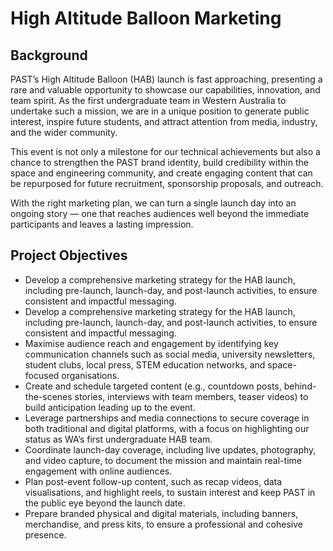 # High Altitude Balloon Marketing

## Background
PAST’s High Altitude Balloon (HAB) launch is fast approaching, presenting a rare and valuable opportunity to showcase our capabilities, innovation, and team spirit. As the first undergraduate team in Western Australia to undertake such a mission, we are in a unique position to generate public interest, inspire future students, and attract attention from media, industry, and the wider community.

This event is not only a milestone for our technical achievements but also a chance to strengthen the PAST brand identity, build credibility within the space and engineering community, and create engaging content that can be repurposed for future recruitment, sponsorship proposals, and outreach.

With the right marketing plan, we can turn a single launch day into an ongoing story — one that reaches audiences well beyond the immediate participants and leaves a lasting impression.

## Project Objectives
- Develop a comprehensive marketing strategy for the HAB launch, including pre-launch, launch-day, and post-launch activities, to ensure consistent and impactful messaging.
- Develop a comprehensive marketing strategy for the HAB launch, including pre-launch, launch-day, and post-launch activities, to ensure consistent and impactful messaging.
- Maximise audience reach and engagement by identifying key communication channels such as social media, university newsletters, student clubs, local press, STEM education networks, and space-focused organisations.
- Create and schedule targeted content (e.g., countdown posts, behind-the-scenes stories, interviews with team members, teaser videos) to build anticipation leading up to the event.
- Leverage partnerships and media connections to secure coverage in both traditional and digital platforms, with a focus on highlighting our status as WA’s first undergraduate HAB team.
- Coordinate launch-day coverage, including live updates, photography, and video capture, to document the mission and maintain real-time engagement with online audiences.
- Plan post-event follow-up content, such as recap videos, data visualisations, and highlight reels, to sustain interest and keep PAST in the public eye beyond the launch date.
- Prepare branded physical and digital materials, including banners, merchandise, and press kits, to ensure a professional and cohesive presence.

